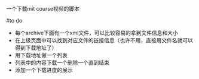 一个下载mit course视频的脚本

#to do

- 每个archive下面有一个xml文件，可以比较容易的拿到文件信息和大小
- 在上级页面中可以找到对应文件的链接信息（也许不用，直接用文件名就可以得到下载地址了）
- 用下载地址做一个列表
- 列表中的内容下载一个删除一个直到结束
- 添加一个下载进度的展示

